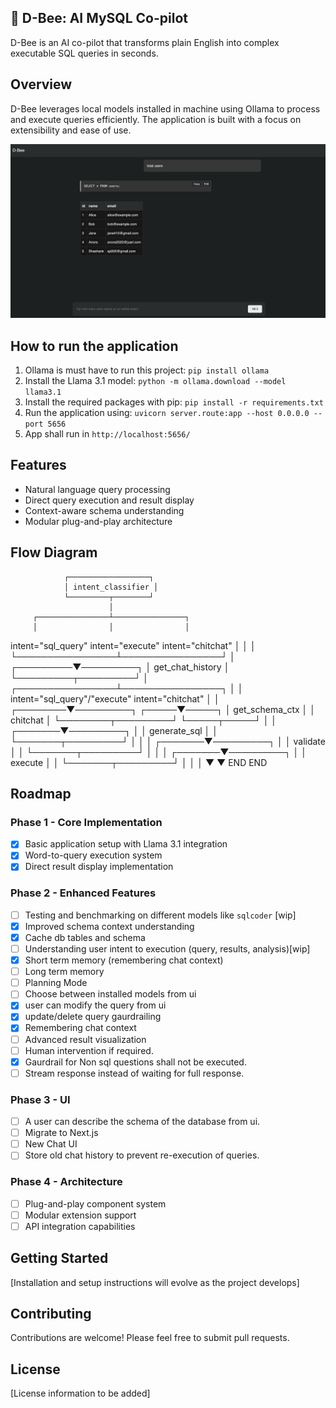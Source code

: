 ## 🐝 D-Bee: AI MySQL Co-pilot

D-Bee is an AI co-pilot that transforms plain English into complex executable SQL queries in seconds.

## Overview

D-Bee leverages local models installed in machine using Ollama to process and execute queries efficiently. The application is built with a focus on extensibility and ease of use.

![D-Bee in action](images/dbee_demo.jpeg)


## How to run the application

1. Ollama is must have to run this project: `pip install ollama`
2. Install the Llama 3.1 model: `python -m ollama.download --model llama3.1`
3. Install the required packages with pip: `pip install -r requirements.txt`
4. Run the application using: `uvicorn server.route:app --host 0.0.0.0 --port 5656`
5. App shall run in `http://localhost:5656/`

## Features

- Natural language query processing
- Direct query execution and result display
- Context-aware schema understanding
- Modular plug-and-play architecture

## Flow Diagram

                ┌──────────────────┐
                │ intent_classifier │
                └─────────┬────────┘
                          │
         ┌────────────────┴────────────────┐
         │                │                │
   intent="sql_query"  intent="execute"  intent="chitchat"
         │                │                │
         └────────────────┴────────────────┘
                          │
                ┌─────────▼─────────┐
                │  get_chat_history │
                └─────────┬─────────┘
                          │
         ┌────────────────┴────────────────┐
         │                                 │
 intent="sql_query"/"execute"        intent="chitchat"
         │                                 │
┌────────▼─────────┐                 ┌─────▼─────┐
│   get_schema_ctx │                 │  chitchat │
└────────┬─────────┘                 └─────┬─────┘
         │                                 │
 ┌───────▼─────────┐                       │
 │   generate_sql  │                       │
 └───────┬─────────┘                       │
         │                                 │
 ┌───────▼─────────┐                       │
 │    validate     │                       │
 └───────┬─────────┘                       │
         │                                 │
 ┌───────▼─────────┐                       │
 │     execute     │                       │
 └───────┬─────────┘                       │
         │                                 │
         ▼                                 ▼
        END                               END


## Roadmap

### Phase 1 - Core Implementation
- [x] Basic application setup with Llama 3.1 integration
- [x] Word-to-query execution system
- [x] Direct result display implementation

### Phase 2 - Enhanced Features
- [ ] Testing and benchmarking on different models like `sqlcoder` [wip]
- [x] Improved schema context understanding
- [x] Cache db tables and schema
- [ ] Understanding user intent to execution (query, results, analysis)[wip]
- [x] Short term memory (remembering chat context)
- [ ] Long term memory
- [ ] Planning Mode
- [ ] Choose between installed models from ui
- [x] user can modify the query from ui
- [x] update/delete query gaurdrailing
- [x] Remembering chat context
- [ ] Advanced result visualization
- [ ] Human intervention if required.
- [x] Gaurdrail for Non sql questions shall not be executed.
- [ ] Stream response instead of waiting for full response. 

### Phase 3 - UI
- [ ] A user can describe the schema of the database from ui.
- [ ] Migrate to Next.js
- [ ] New Chat UI
- [ ] Store old chat history to prevent re-execution of queries.

### Phase 4 - Architecture
- [ ] Plug-and-play component system
- [ ] Modular extension support
- [ ] API integration capabilities

## Getting Started

[Installation and setup instructions will evolve as the project develops]

## Contributing

Contributions are welcome! Please feel free to submit pull requests.

## License

[License information to be added]